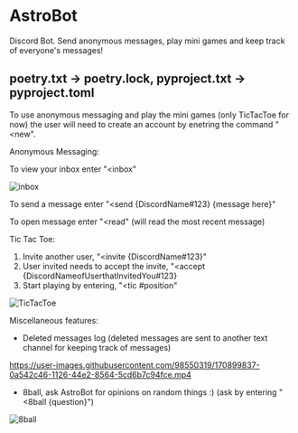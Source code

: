 # AstroBot
Discord Bot. Send anonymous messages, play mini games and keep track of everyone's messages!

poetry.txt -> poetry.lock,
pyproject.txt -> pyproject.toml
--------------------------------------------------------
To use anonymous messaging and play the mini games (only TicTacToe for now)
the user will need to create an account by enetring the command "<new".

Anonymous Messaging:

To view your inbox enter "<inbox"

![inbox](https://user-images.githubusercontent.com/98550319/170899771-da1fc5a0-bc0f-40f0-8cc6-ee51b16f42cb.png)

To send a message enter "<send {DiscordName#123} {message here}"


To open message enter "<read" (will read the most recent message)



Tic Tac Toe:

1. Invite another user, "<invite {DiscordName#123}"
2. User invited needs to accept the invite, "<accept {DiscordNameofUserthatInvitedYou#123}
3. Start playing by entering, "<tic #position"

![TicTacToe](https://user-images.githubusercontent.com/98550319/170899823-c3833347-a0ac-41d8-a268-4534bee31eea.png)


Miscellaneous features:

- Deleted messages log (deleted messages are sent to another text channel for keeping track of messages)

https://user-images.githubusercontent.com/98550319/170899837-0a542c46-1126-44e2-8564-5cd6b7c94fce.mp4

- 8ball, ask AstroBot for opinions on random things :) (ask by entering "<8ball {question}")

![8ball](https://user-images.githubusercontent.com/98550319/170899885-e68be8ad-d828-4946-974b-de10034b1df8.png)

